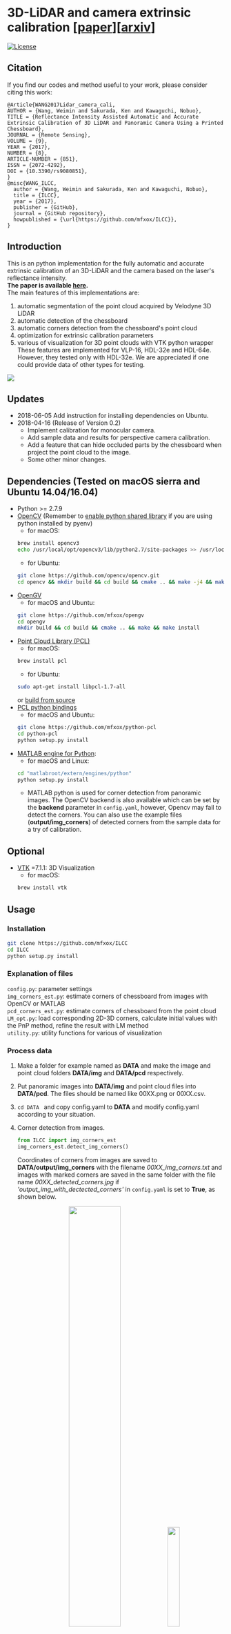 # 3D-LiDAR and camera extrinsic calibration [[paper](http://www.mdpi.com/2072-4292/9/8/851/htm)][[arxiv](https://arxiv.org/abs/1708.05514)]
<!-- based on reflectance intensity of the laser -->

[![License](https://img.shields.io/badge/license-BSD-blue.svg)](LICENSE) 

## Citation
If you find our codes and method useful to your work, please consider citing this work:

    @Article{WANG2017Lidar_camera_cali,
    AUTHOR = {Wang, Weimin and Sakurada, Ken and Kawaguchi, Nobuo},
    TITLE = {Reflectance Intensity Assisted Automatic and Accurate Extrinsic Calibration of 3D LiDAR and Panoramic Camera Using a Printed Chessboard},
    JOURNAL = {Remote Sensing},
    VOLUME = {9},
    YEAR = {2017},
    NUMBER = {8},
    ARTICLE-NUMBER = {851},
    ISSN = {2072-4292},
    DOI = {10.3390/rs9080851},
    }
    @misc{WANG_ILCC,
      author = {Wang, Weimin and Sakurada, Ken and Kawaguchi, Nobuo},
      title = {ILCC},
      year = {2017},
      publisher = {GitHub},
      journal = {GitHub repository},
      howpublished = {\url{https://github.com/mfxox/ILCC}},
    }


## Introduction

<!-- [[paper]](http://www.mdpi.com/journal/remotesensing)-->
This is an python implementation for the fully automatic and accurate extrinsic calibration of an 3D-LiDAR and the camera based on the laser's reflectance intensity. <br>
__The paper is available [here](http://www.mdpi.com/2072-4292/9/8/851/htm).__<br>
The main features of this implementations are:<br>
1. automatic segmentation of the point cloud acquired by Velodyne 3D LiDAR 
1. automatic detection of the chessboard 
1. automatic corners detection from the chessboard's point cloud
1. optimization for extrinsic calibration parameters
1. various of visualization for 3D point clouds with VTK python wrapper<br>
These features are implemented for VLP-16, HDL-32e and HDL-64e. However, they tested only with HDL-32e. We are appreciated if one could provide data of other types for testing.
<img src="readme_files/VLP16_omni60.gif" />


## Updates
* 2018-06-05 Add instruction for installing dependencies on Ubuntu.
* 2018-04-16 (Release of Version 0.2) 
    - Implement calibration for monocular camera.
    - Add sample data and results for perspective camera calibration.
    - Add a feature that can hide occluded parts by the chessboard when project the point cloud to the image.
    - Some other minor changes. 


## Dependencies (Tested on macOS sierra and Ubuntu 14.04/16.04)
* Python >= 2.7.9
* [OpenCV](http://opencv.org/) (Remember to [enable python shared library](https://github.com/pyenv/pyenv/wiki) if you are using python installed by  pyenv)
    - for macOS:<br> 
    ```sh
    brew install opencv3
    echo /usr/local/opt/opencv3/lib/python2.7/site-packages >> /usr/local/lib/python2.7/site-packages/opencv3.pth
    ```
    - for Ubuntu:<br> 
    ```sh
    git clone https://github.com/opencv/opencv.git
    cd opencv && mkdir build && cd build && cmake .. && make -j4 && make install
    ```
* [OpenGV](https://laurentkneip.github.io/opengv/page_installation.html)
    - for macOS and Ubuntu:<br> 
    ```sh
    git clone https://github.com/mfxox/opengv
    cd opengv
    mkdir build && cd build && cmake .. && make && make install
    ```
* [Point Cloud Library (PCL)](http://pointclouds.org/)
    - for macOS:<br> 
    ```sh
    brew install pcl
    ```
    - for Ubuntu:<br> 
    ```sh
    sudo apt-get install libpcl-1.7-all
    ```
    or [build from source](http://www.pointclouds.org/documentation/tutorials/compiling_pcl_posix.php)
* [PCL python bindings](<https://github.com/mfxox/python-pcl>)
    - for macOS and Ubuntu:<br> 
    ```sh
    git clone https://github.com/mfxox/python-pcl
    cd python-pcl
    python setup.py install
    ```
* [MATLAB engine for Python](https://www.mathworks.com/help/matlab/matlab_external/install-the-matlab-engine-for-python.html): 
    - for macOS and Linux:<br> 
    ```sh
    cd "matlabroot/extern/engines/python"
    python setup.py install
    ```
    - MATLAB python is used for corner detection from panoramic images. The OpenCV backend is also available which can be set by the __backend__ parameter in ```config.yaml```, however, Opencv may fail to detect the corners. You can also use the example files (__output/img_corners__) of detected corners from the sample data for a try of calibration.
<!-- * Other python packages: pip install -r [requirements.txt](requirements.txt) -->


## Optional
<!-- * [MATLAB engine for Python](https://www.mathworks.com/help/matlab/matlab_external/install-the-matlab-engine-for-python.html): Corner detection from images with MATLAB
   - for macOS or Linux:<br> 
    ```sh
    cd "matlabroot/extern/engines/python"
    python setup.py install
    ``` -->
* [VTK](https://github.com/Kitware/VTK) =7.1.1: 3D Visualization
    - for macOS:<br> 
    ```sh
    brew install vtk
    ```

## Usage
### Installation
```sh
git clone https://github.com/mfxox/ILCC
cd ILCC
python setup.py install
```


### Explanation of files
```config.py```: parameter settings <br>
 ```img_corners_est.py```: estimate corners of chessboard from images with OpenCV or MATLAB<br>
```pcd_corners_est.py```: estimate corners of chessboard from the point cloud<br>
```LM_opt.py```: load corresponding 2D-3D corners, calculate initial values with the PnP method, refine the result with LM method<br>
```utility.py```: utility functions for various of visualization


### Process data
1. Make a folder for example named as __DATA__ and make the image and point cloud folders __DATA/img__ and __DATA/pcd__ respectively. 

1. Put panoramic images into  __DATA/img__ and point cloud files into  __DATA/pcd__. The files should be named like 00XX.png or 00XX.csv.

1. ```cd DATA ``` and copy config.yaml to __DATA__ and modify config.yaml according to your situation.

1. Corner detection from images.<br>
    ```python
    from ILCC import img_corners_est
    img_corners_est.detect_img_corners()
    ```
    Coordinates of corners from images are saved to __DATA/output/img_corners__ with the filename *00XX_img_corners.txt* and images with marked corners are saved in the same folder with the file name *00XX_detected_corners.jpg* if _'output_img_with_dectected_corners'_ in ```config.yaml``` is set to __True__, as shown below.
    <div style="text-align: center">
    <img src="readme_files/0001_detected_corners.jpg" width = "50%" />
    <img src="readme_files/0001_detected_corners_zoom.jpg" width = "24.35%" />
    </div>
1. Corner detection from point clouds.<br>
    ```python
    from ILCC import pcd_corners_est
    pcd_corners_est.detect_pcd_corners()
    ```
    Coordinates of corners from point clouds are save to __output/pcd_seg__ with the filename *00XX_pcd_result.pkl*.  Segments of each point cloud are output to __/DATA/output/pcd_seg/00XX__.
1. Non-linear optimization for final extrinsic parameters.<br>
    ```python 
    from ILCC import LM_opt
    LM_opt.cal_ext_paras()
    ```
    The extrinsic calibration results are output in the end of the process and saved with the filename *YYYYMMDD_HHMMSS_calir_result.txt*.  Images of back-projected 3D corners using the calculated parameters are saved to __DATA/output__ if 'back_proj_corners' is set to **True**, as shown below.
    <div style="text-align: center">
    <img src="readme_files/0001_cal_backproj.jpg" width = "50%" />
    <img src="readme_files/0001_cal_backproj_zoom.jpg" width = "24.35%" /><br>
    <!-- <em>Example of panoramic image. </em> -->
    </div>

1. After the aforementioned process, utility module can be imported for visualizing various of results. <br>
    ```python
    from ILCC import utility
    utility.vis_back_proj(ind=1, img_style="orig", pcd_style="dis", hide_occlussion_by_marker=False)
    utility.vis_back_proj(ind=1, img_style="orig", pcd_style="dis", hide_occlussion_by_marker=True)
    utility.vis_back_proj(ind=1, img_style="edge", pcd_style="intens", hide_occlussion_by_marker=True)
    ```
     The image (see below) with back-projected point cloud with the calculated extrinsic parameters will be showed and press "s" for saving. __img_style__ can be "edge" (edge extracted) or "orig" (original image) and __pcd_style__ can be "dis" (color by distance) or "intens" (color by intensity).
    <div style="text-align: center">
    <p align="center"> 
    <img src="readme_files/0001_orig_dis.jpg" width = "80%" /><br>
    <em>Project points to the original image with coloring by distance.  The occluded part by the chessboard is not hided.</em>
    <br>
    <img src="readme_files/0001_orig_dis_hide_occlusion.jpg" width = "80%" /><br>
    <em>The occluded part by the chessboard is hided. The occluded part by the chessboard is hided by setting  the parameter hide_occlussion_by_marker True.</em> <br>
    Check the upper part of the chessboard in the two images above.  </em>
    <br>
    <img src="readme_files/0001_edge_intens_hide_occlusion.jpg" width = "80%" /><br>
    <em>Project points to the edge image with coloring by intensity. Occluded points by the chessboard are hided.</em>
    </p>
    </div>
    <div style="text-align: center">
    <p align="center"> 
    <img src="readme_files/0001_orig_dis.png" width = "20%" />
    <img src="readme_files/0001_orig_dis_hide_occlusion.png" width = "20%" />
    <img src="readme_files/0001_edge_intens.png" width = "20%" />
    <img src="readme_files/0001_edge_intens_hide_occlusion.png" width = "20%" /> <br>
    <em>Results of perspective images. From left to right: [color: distance, original image], [color: distance, original image, hide occlusion], [color: intensity, edge image], [color: intensity, edge image, hide occlusion]. </em>
    </p>
    </div>
<!-- 
    <div style="text-align: center">
    <p align="center"> 
    <img src="readme_files/0001_orig_dis_hide_occlusion.jpg" width = "49%" />
    <img src="readme_files/0001_edge_intens_hide_occlusion.jpg" width = "49%" />
    <em>Hide the occluded part by the chessboard by setting __hide_occlussion_by_marker__ True.</em>
    </p>
    </div> -->

1. For 3D visualization, [VTK](https://github.com/Kitware/VTK) >=7.0 is necessary. See the example below for how to use.


## Example
### Sample Data
The sample data and processing results of detected corners can be downloaded from [here](https://www.dropbox.com/s/m0ogerftqav0fyx/ILCC_sample_data_and_result.zip?dl=0) (181M) for panoramic image and [here](https://www.dropbox.com/s/et0o4k2sp485nz1/ILCC_sample_perspective_data.zip?dl=0) (29M) for perspective image. <br> These data are acquired with the [chessboard file](readme_files/chessboard_A0_0.75_6_8.pdf) which contains 6*8 patterns and the length of one grid is 7.5cm if it is printed by A0 size.
### Process
* For panoramic camera
```sh
wget https://www.dropbox.com/s/m0ogerftqav0fyx/ILCC_sample_data_and_result.zip
unzip ILCC_sample_data_and_result.zip
cd ILCC_sample_data_and_result
```
copy ```config.yaml``` to __ILCC_sample_data_and_result__ folder.


* For perspective camera
```sh
wget https://www.dropbox.com/s/et0o4k2sp485nz1/ILCC_sample_perspective_data.zip
unzip ILCC_sample_perspective_data.zip
cd ILCC_sample_perspective_data
```

copy ```config.yaml``` to ILCC_sample_data_and_result folder.<br/>
Set __camera_type__ to 'perpsective' and input the intrinsic parameters to __instrinsic_para__ by modifying  ```config.yaml``` .


### Visualization ([VTK](https://github.com/Kitware/VTK) >=7.0 is necessary)
* visualization of the point cloud from .csv file
```python
    from ILCC import utility
    utility.vis_csv_pcd(ind=1)
```
<div style="text-align: center">
<img src="readme_files/vis_csv.png" width = "50%" />
</div>

* visualization of the segmented results
```python
    from ILCC import utility
    utility.vis_segments(ind=1)
```
<div style="text-align: center">
<img src="readme_files/vis_seg.png" width = "50%" />
</div>

* visualization of the detected point cloud segment of the chessboard
```python
    from ILCC import utility
    utility.vis_segments_only_chessboard_color(ind=1)
```
<div style="text-align: center">
<img src="readme_files/vis_chessboard_only.png" width = "50%" />
</div>

* visualization of the detected point cloud segment of the chessboard and the estimated chessboard model
```python
    from ILCC import utility
    utility.vis_ested_pcd_corners(ind=1)
```
<div style="text-align: center">
<img src="readme_files/vis_est_marker.png" width = "50%" />
</div>

* visualization of all detected chessboards
```python
    import utility
    import numpy as np
    utility.vis_all_markers(utility.vis_all_markers(np.arange(1, 21).tolist()))
```
<div style="text-align: center">
<img src="readme_files/all_frames_side.png" width = "60%" />
<img src="readme_files/all_frames_top.png" width = "65%" />
</div>


## Troubleshooting
1. The chessboard was not segmented properly.
* Make sure all points in the *csv* file are according to the time order. 
* Check the *LiDAR_type* and *laser_beams_num* in ```config.yaml``` are the same with your setup.
* Try to increase *jdc_thre_ratio* and *agglomerative_cluster_th_ratio* in ```config.yaml``` if the chessboard is over-segmented. Otherwise, decrease them if the chessboard is under-segmented.

2. The chessboard seems to be segmented properly by visualizing the segmentation result with **utility.vis_segments**, but "no marker is found" or the wrong segment is found.
* Check *pattern_size* and *grid_length* in ```config.yaml``` are set properly.
* Check the approximate distance of the chessboard is less than *marker_range_limit* in  ```config.yaml```.
* Try to increase the value of *chessboard_detect_planar_PCA_ratio* in ```config.yaml``` if the point cloud of the chessboard is very noisy in the normal vector direction.
* Try to decrease the value of *least_marker_points_num* in ```config.yaml``` if the chessboard is very far.

For further questions, please discuss in [Issues](https://github.com/mfxox/ILCC/issues).


## Tested conditions
| No. |    LiDAR Model   | Camera Model | Pattern Size | Grid Length[cm] | Distance Range[m] |                                       Data source                                      |               Author              |
|:---:|:----------------:|:------------:|:------------:|:---------------:|:-----------------:|:--------------------------------------------------------------------------------------:|:---------------------------------:|
|  1  | Velodyne <br> HDL-32e |   Ladybug3 (panoramic)   |      8*6     |       7.5       |      1.2 ~ 2.6      | [link](https://www.dropbox.com/s/m0ogerftqav0fyx/ILCC_sample_data_and_result.zip?dl=0) | [mfxox](https://github.com/mfxox) |
|  2  | Velodyne <br> HDL-32e |   One monocular camera of the Ladybug3   |      8*6     |       7.5       |      1.2 ~ 2.6      | [link](https://www.dropbox.com/s/et0o4k2sp485nz1/ILCC_sample_perspective_data.zip?dl=0) | [mfxox](https://github.com/mfxox) |

## Contributing
We are appreciated if you could share the collected data with different sizes or patterns of chessboard or other types of LiDAR sensors. We will acknowledge your contributions in the tested conditions' list.

If you have any question, please discuss in [Issues](https://github.com/mfxox/ILCC/issues) or contact [me](mailto:weimin@ucl.nagoya-u.ac.jp) directly.


## To do list
<!-- 1. Uniformity check with chi-square test for chessboard detection -->
1. Remove the limitation of the constraints of the consistency between the patterns size and board size.  Make corners detectable with OpenCV.  
1. Integration for ROS
1. <del>Add optimization for perspective camera model</del>(20180416)
1. <del>Add parameters for HDL-64 and VLP-16-PACK</del>(20170614)


